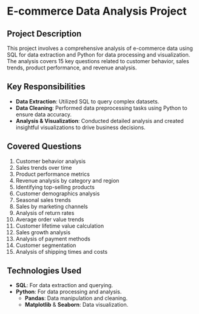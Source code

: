 # E-commerce Data Analysis Project

## Project Description
This project involves a comprehensive analysis of e-commerce data using SQL for data extraction and Python for data processing and visualization. The analysis covers 15 key questions related to customer behavior, sales trends, product performance, and revenue analysis.

## Key Responsibilities
- **Data Extraction**: Utilized SQL to query complex datasets.
- **Data Cleaning**: Performed data preprocessing tasks using Python to ensure data accuracy.
- **Analysis & Visualization**: Conducted detailed analysis and created insightful visualizations to drive business decisions.

## Covered Questions
1. Customer behavior analysis
2. Sales trends over time
3. Product performance metrics
4. Revenue analysis by category and region
5. Identifying top-selling products
6. Customer demographics analysis
7. Seasonal sales trends
8. Sales by marketing channels
9. Analysis of return rates
10. Average order value trends
11. Customer lifetime value calculation
12. Sales growth analysis
13. Analysis of payment methods
14. Customer segmentation
15. Analysis of shipping times and costs

## Technologies Used
- **SQL**: For data extraction and querying.
- **Python**: For data processing and analysis.
  - **Pandas**: Data manipulation and cleaning.
  - **Matplotlib** & **Seaborn**: Data visualization.
